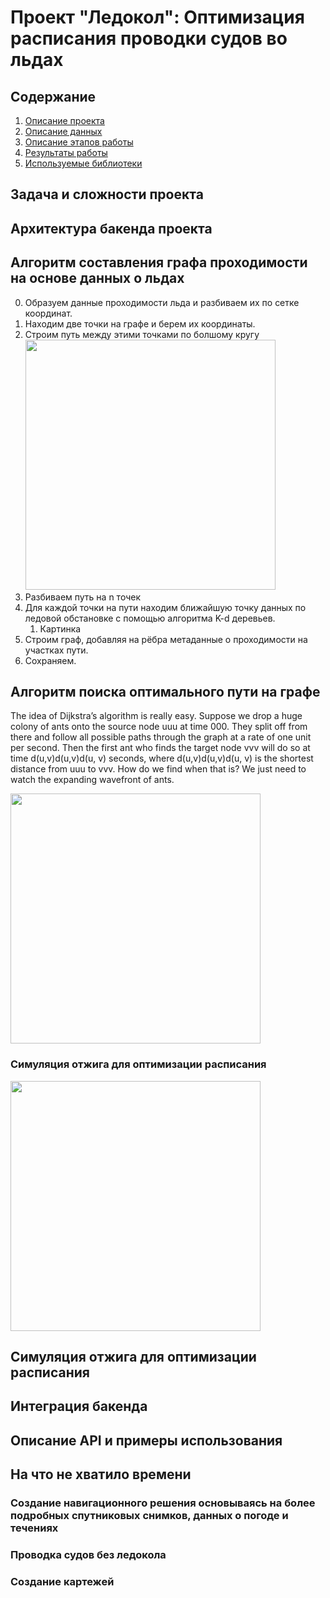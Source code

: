 # Проект "Ледокол": Оптимизация расписания проводки судов во льдах

## Содержание
1. [Описание проекта](#description)
2. [Описание данных](#data)
3. [Описание этапов работы](#stages)
4. [Результаты работы](#results)
5. [Используемые библиотеки](#libs)

## Задача и сложности проекта

## Архитектура бакенда проекта



## Алгоритм составления графа проходимости на основе данных о льдах

0. Образуем данные проходимости льда и разбиваем их по сетке координат.
1. Находим две точки на графе и берем их координаты. 
2. Строим путь между этими точками по болшому кругу <img src="https://upload.wikimedia.org/wikipedia/commons/thumb/c/cb/Illustration_of_great-circle_distance.svg/220px-Illustration_of_great-circle_distance.svg.png" width="400">
3. Разбиваем путь на n точек
4. Для каждой точки на пути находим ближайшую точку данных по ледовой обстановке с помощью алгоритма K-d деревьев.
   1. Картинка
5. Строим граф, добавляя на рёбра метаданные о проходимости на участках пути.
6. Сохраняем.

## Алгоритм поиска оптимального пути на графе

The idea of Dijkstra’s algorithm is really easy. Suppose we drop a huge colony of ants onto the source node uuu at time 000. They split off from there and follow all possible paths through the graph at a rate of one unit per second. Then the first ant who finds the target node vvv will do so at time d(u,v)d(u,v)d(u, v) seconds, where d(u,v)d(u,v)d(u, v) is the shortest distance from uuu to vvv. How do we find when that is? We just need to watch the expanding wavefront of ants.

<img src="https://qph.cf2.quoracdn.net/main-qimg-cfa6e0006734b0bd93431c754a8c42c4" width="400">


### Симуляция отжига для оптимизации расписания
<img src="https://upload.wikimedia.org/wikipedia/commons/1/10/Travelling_salesman_problem_solved_with_simulated_annealing.gif" width="400">


## Симуляция отжига для оптимизации расписания

## Интеграция бакенда

## Описание API и примеры использования

## На что не хватило времени

### Создание навигационного решения основываясь на более подробных спутниковых снимков, данных о погоде и течениях

### Проводка судов без ледокола

### Создание картежей
